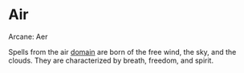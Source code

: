 ---
---

# Air

Arcane: Aer

Spells from the air [domain](!Domain%20Index.md) are born of the free wind, the sky, and the clouds. They are characterized by breath, freedom, and spirit. 
